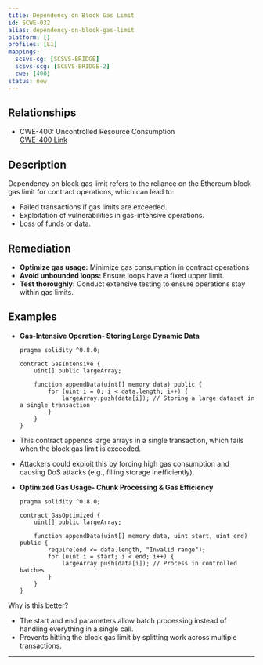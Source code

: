 ```yaml
---
title: Dependency on Block Gas Limit
id: SCWE-032
alias: dependency-on-block-gas-limit
platform: []
profiles: [L1]
mappings:
  scsvs-cg: [SCSVS-BRIDGE]
  scsvs-scg: [SCSVS-BRIDGE-2]
  cwe: [400]
status: new
---
```


## Relationships
- CWE-400: Uncontrolled Resource Consumption  
  [CWE-400 Link](https://cwe.mitre.org/data/definitions/400.html)

## Description  
Dependency on block gas limit refers to the reliance on the Ethereum block gas limit for contract operations, which can lead to:
- Failed transactions if gas limits are exceeded.
- Exploitation of vulnerabilities in gas-intensive operations.
- Loss of funds or data.

## Remediation
- **Optimize gas usage:** Minimize gas consumption in contract operations.
- **Avoid unbounded loops:** Ensure loops have a fixed upper limit.
- **Test thoroughly:** Conduct extensive testing to ensure operations stay within gas limits.

## Examples
- **Gas-Intensive Operation- Storing Large Dynamic Data**
    ```solidity
    pragma solidity ^0.8.0;

    contract GasIntensive {
        uint[] public largeArray;

        function appendData(uint[] memory data) public {
            for (uint i = 0; i < data.length; i++) {
                largeArray.push(data[i]); // Storing a large dataset in a single transaction
            }
        }
    }
    ```
- This contract appends large arrays in a single transaction, which fails when the block gas limit is exceeded.
- Attackers could exploit this by forcing high gas consumption and causing DoS attacks (e.g., filling storage inefficiently).

- **Optimized Gas Usage- Chunk Processing & Gas Efficiency**
    ```solidity
    pragma solidity ^0.8.0;

    contract GasOptimized {
        uint[] public largeArray;

        function appendData(uint[] memory data, uint start, uint end) public {
            require(end <= data.length, "Invalid range");
            for (uint i = start; i < end; i++) {
                largeArray.push(data[i]); // Process in controlled batches
            }
        }
    }
    ```

Why is this better?
- The start and end parameters allow batch processing instead of handling everything in a single call.
- Prevents hitting the block gas limit by splitting work across multiple transactions.
---